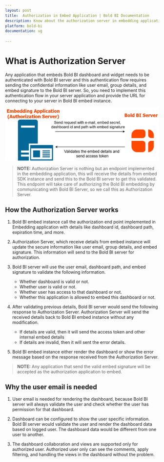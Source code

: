 ```yaml
---
layout: post
title:  Authorization in Embed Application | Bold BI Documentation
description: Know about the authorization server in embedding application to authenticate with Bold BI server through sending user email, group details and embed signature.
platform: bold-bi
documentation: ug

---
```


# What is Authorization Server

Any application that embeds Bold BI dashboard and widget needs to be authenticated with Bold BI server and this authentication flow requires sending the confidential information like user email, group details, and embed signature to the Bold BI server. So, you need to implement this authentication flow in your server application and provide the URL for connecting to your server in Bold BI embed instance.

![AuthorizeServer](/static/assets/javascript/images/authorize-server.png)

> **NOTE:**  Authorization Server is nothing but an endpoint implemented in the embedding application, this will receive the details from embed SDK instance and send this to the Bold BI server to get this validated. This endpoint will take care of authorizing the Bold BI embedding by communicating with Bold BI Server, so we call this as Authorization Server.

## How the Authorization Server works

1. Bold BI embed instance call the authorization end point implemented in Embedding application with details like dashboard id, dashboard path, expiration time, and more. 

2. Authorization Server, which receive details from embed instance will update the secure information like user email, group details, and embed signature. This information will send to the Bold BI server for authorization.

3. Bold BI server will use the user email, dashboard path, and embed signature to validate the following information.
    * Whether dashboard is valid or not.
    * Whether user is valid or not.
    * Whether user has access to that dashboard or not.
    * Whether this application is allowed to embed this dashboard or not.

4. After validating previous details, Bold BI server would send the following response to Authorization Server.  Authorization Server will send the received details back to Bold BI embed instance without any modification.
    * If details are valid, then it will send the access token and other internal embed details
    * If details are invalid, then it will sent the error details.

5. Bold BI embed instance either render the dashboard or show the error message based on the response received from the Authorization Server.

> **NOTE:**  Any application that send the valid embed signature will be accepted as the authorization application to embed.

## Why the user email is needed

1. User email is needed for rendering the dashboard, because Bold BI server will always validate the user and check whether the user has permission for that dashboard.

2. Dashboard can be configured to show the user specific information. Bold BI server would validate the user and render the dashboard data based on logged user. The dashboard data would be different from one user to another.

3. The dashboard collaboration and views are supported only for authorized user. Authorized user only can see the comments, apply filtering, and handling the views in the dashboard without the problem.